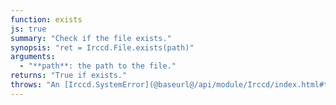 ```yaml
---
function: exists
js: true
summary: "Check if the file exists."
synopsis: "ret = Irccd.File.exists(path)"
arguments:
  - "**path**: the path to the file."
returns: "True if exists."
throws: "An [Irccd.SystemError](@baseurl@/api/module/Irccd/index.html#types) on failures."
---
```

